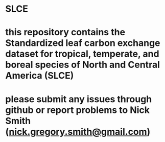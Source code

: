 # SLCE

# this repository contains the Standardized leaf carbon exchange dataset for tropical, temperate, and boreal species of North and Central America (SLCE)

# please submit any issues through github or report problems to Nick Smith (nick.gregory.smith@gmail.com)

